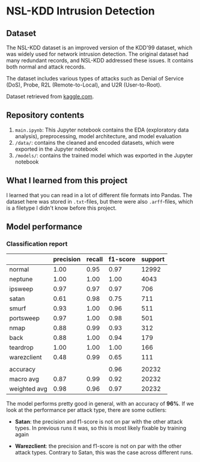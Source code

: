 # NSL-KDD Intrusion Detection

## Dataset

The NSL-KDD dataset is an improved version of the KDD'99 dataset, which was widely used for network intrusion detection. The original dataset had many redundant records, and NSL-KDD addressed these issues. It contains both normal and attack records.

The dataset includes various types of attacks such as Denial of Service (DoS), Probe, R2L (Remote-to-Local), and U2R (User-to-Root).

Dataset retrieved from [kaggle.com](<https://www.kaggle.com/datasets/hassan06/nslkdd>).

## Repository contents

1. `main.ipynb`: This Jupyter notebook contains the EDA (exploratory data analysis), preprocessing, model architecture, and model evaluation
1. `/data/`: contains the cleaned and encoded datasets, which were exported in the Jupyter notebook
1. `/models/`: contains the trained model which was exported in the Jupyter notebook

## What I learned from this project

I learned that you can read in a lot of different file formats into Pandas. The dataset here was stored in `.txt`-files, but there were also `.arff`-files, which is a filetype I didn't know before this project.

## Model performance

### Classification report

|              | precision | recall | f1-score | support |
| ------------ | --------- | ------ | -------- | ------- |
| normal       | 1.00      | 0.95   | 0.97     | 12992   |
| neptune      | 1.00      | 1.00   | 1.00     | 4043    |
| ipsweep      | 0.97      | 0.97   | 0.97     | 706     |
| satan        | 0.61      | 0.98   | 0.75     | 711     |
| smurf        | 0.93      | 1.00   | 0.96     | 511     |
| portsweep    | 0.97      | 1.00   | 0.98     | 501     |
| nmap         | 0.88      | 0.99   | 0.93     | 312     |
| back         | 0.88      | 1.00   | 0.94     | 179     |
| teardrop     | 1.00      | 1.00   | 1.00     | 166     |
| warezclient  | 0.48      | 0.99   | 0.65     | 111     |
|              |           |        |          |         |
| accuracy     |           |        | 0.96     | 20232   |
| macro avg    | 0.87      | 0.99   | 0.92     | 20232   |
| weighted avg | 0.98      | 0.96   | 0.97     | 20232   |

The model performs pretty good in general, with an accuracy of **96%**. If we look at the performance per attack type, there are some outliers:

- **Satan**: the precision and f1-score is not on par with the other attack types. In previous runs it was, so this is most likely fixable by training again

- **Warezclient**: the precision and f1-score is not on par with the other attack types. Contrary to Satan, this was the case across different runs.
